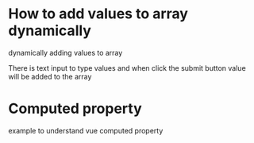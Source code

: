 # How to add values to array dynamically
dynamically adding values to array 

There is text input to type values and when click the submit button value will be added to the array

# Computed property
example to understand vue computed property
